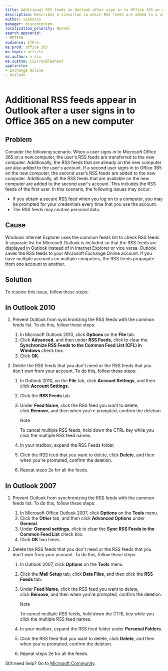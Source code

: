 ```yaml
---
title: Additional RSS feeds in Outlook after sign in to Office 365 on a new computer
description: Describes a scenarion in which RSS feeds are added to a user's account when that user signs in to Office 365 on a different computer.
author: simonxjx
manager: dcscontentpm
localization_priority: Normal
search.appverid: 
- MET150
audience: ITPro
ms.prod: office 365
ms.topic: article
ms.author: v-six
ms.custom: CSSTroubleshoot
appliesto:
- Exchange Online
- Outlook
---
```


# Additional RSS feeds appear in Outlook after a user signs in to Office 365 on a new computer

## Problem 

Consider the following scenario. When a user signs in to Microsoft Office 365 on a new computer, the user's RSS feeds are transferred to the new computer. Additionally, the RSS feeds that are already on the new computer are also added to the user's account. If a second user signs in to Office 365 on the new computer, the second user’s RSS feeds are added to the new computer. Additionally, all the RSS feeds that are available on the new computer are added to the second user's account. This includes the RSS feeds of the first user. In this scenario, the following issues may occur:

- If you obtain a secure RSS feed when you log on to a computer, you may be prompted for your credentials every time that you use the account.   
- The RSS feeds may contain personal data.   

## Cause 

Windows Internet Explorer uses the common feeds list to check RSS feeds. A separate list for Microsoft Outlook is included so that the RSS feeds are displayed in Outlook instead of in Internet Explorer or vice versa. Outlook saves the RSS feeds to your Microsoft Exchange Online account. If you have multiple accounts on multiple computers, the RSS feeds propagate from one account to another. 

## Solution 

To resolve this issue, follow these steps:

## In Outlook 2010

1. Prevent Outlook from synchronizing the RSS feeds with the common feeds list. To do this, follow these steps: 
   1. In Microsoft Outlook 2010, click **Options** on the **File** tab.   
   2. Click **Advanced**, and then under **RSS Feeds**, click to clear the **Synchronize RSS Feeds to the Common Feed List (CFL) in Windows** check box.   
   3. Click **OK**.   
   
2. Delete the RSS feeds that you don't need or the RSS feeds that you don't own from your account. To do this, follow these steps: 
   1. In Outlook 2010, on the **File** tab, click **Account Settings**, and then click **Account Settings**.   
   2. Click the **RSS Feeds** tab.   
   3. Under **Feed Name**, click the RSS feed you want to delete, click **Remove**, and then when you're prompted, confirm the deletion.

        > [!NOTE]
        > To cancel multiple RSS feeds, hold down the CTRL key while you click the multiple RSS feed names.   
   4. In your mailbox, expand the RSS Feeds folder.   
   5. Click the RSS feed that you want to delete, click **Delete**, and then when you're prompted, confirm the deletion.   
   6. Repeat steps 2e for all the feeds.   
   
## In Outlook 2007

1. Prevent Outlook from synchronizing the RSS feeds with the common feeds list. To do this, follow these steps:
   1. In Microsoft Office Outlook 2007, click **Options** on the **Tools** menu.   
   2. Click the **Other** tab, and then click **Advanced Options** under **General**.   
   3. Under **General settings**, click to clear the **Sync RSS Feeds to the Common Feed List** check box.   
   4. Click **OK** two times.   
   
2. Delete the RSS feeds that you don't need or the RSS feeds that you don't own from your account. To do this, follow these steps:
   1. In Outlook 2007, click **Options** on the **Tools** menu.   
   2. Click the **Mail Setup** tab, click **Data Files**, and then click the **RSS Feeds** tab.   
   3. Under **Feed Name**, click the RSS feed you want to delete, click **Remove**, and then when you're prompted, confirm the deletion.

        > [!NOTE]
        > To cancel multiple RSS feeds, hold down the CTRL key while you click the multiple RSS feed names.   
   4. In your mailbox, expand the RSS feed folder under **Personal Folders**.   
   5. Click the RSS feed that you want to delete, click **Delete**, and then when you're prompted, confirm the deletion.   
   6. Repeat steps 2e for all the feeds.

Still need help? Go to [Microsoft Community](https://answers.microsoft.com/).
